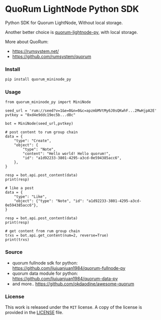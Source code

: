 # QuoRum LightNode Python SDK

Python SDK for Quorum LightNode, Without local storage.

Another better choice is [quorum-lightnode-py](https://github.com/zhangwm404/quorum-lightnode-py), with local storage.

More about QuoRum:

- https://rumsystem.net/
- https://github.com/rumsystem/quorum

### Install

```sh
pip install quorum_mininode_py
```

### Usage

```python3
from quorum_mininode_py import MiniNode

seed_url = 'rum://seed?v=1&e=0&n=0&c=apzmbMVtMy6J0sQKwhF...2MwHjpA2E'
pvtkey = "0xd4e9ddc19ec5b...d8c"

bot = MiniNode(seed_url,pvtkey)

# post content to rum group chain
data = {
    "type": "Create",
    "object": {
        "type": "Note",
        "content": "Hello world! Hello quorum!",
        "id": "a1d92233-3801-4295-a3cd-0e594385acc6",
    },
}

resp = bot.api.post_content(data)
print(resp)

# like a post
data = {
    "type": "Like",
    "object": {"type": "Note", "id": "a1d92233-3801-4295-a3cd-0e594385acc6"},
}

resp = bot.api.post_content(data)
print(resp)

# get content from rum group chain
trxs = bot.api.get_content(num=2, reverse=True)
print(trxs)

```

### Source

- quorum fullnode sdk for python: https://github.com/liujuanjuan1984/quorum-fullnode-py 
- quorum data module for python: https://github.com/liujuanjuan1984/quorum-data-py
- and more.. https://github.com/okdaodine/awesome-quorum

### License

This work is released under the `MIT` license. A copy of the license is provided in the [LICENSE](https://github.com/liujuanjuan1984/quorum_mininode_py/blob/master/LICENSE) file.